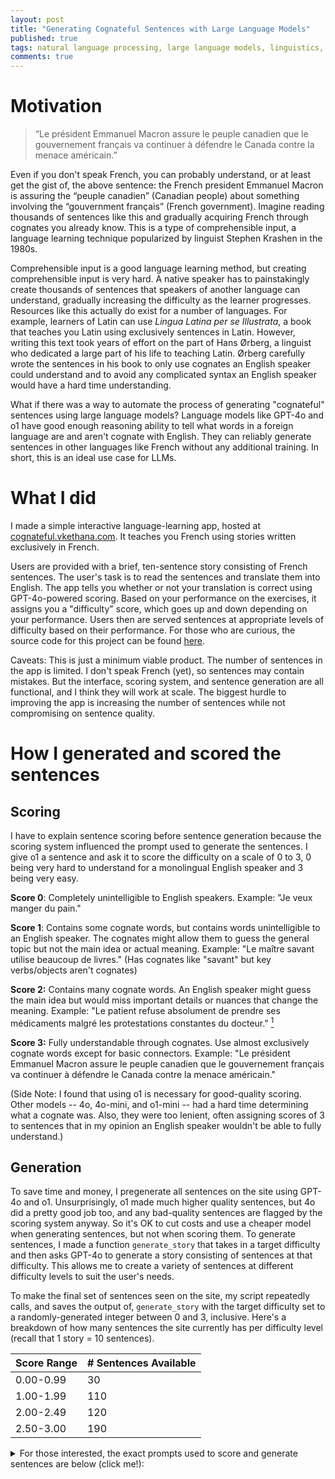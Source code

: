 ```yaml
---
layout: post
title: "Generating Cognateful Sentences with Large Language Models"
published: true
tags: natural language processing, large language models, linguistics, software projects
comments: true
---
```


# Motivation
> “Le président Emmanuel Macron assure le peuple canadien que le gouvernement français va continuer à défendre le Canada contre la menace américain.”

Even if you don't speak French, you can probably understand, or at least get the gist of, the above sentence: the French president Emmanuel Macron is assuring the “peuple canadien” (Canadian people) about something involving the “gouvernment français” (French government). 
Imagine reading thousands of sentences like this and gradually acquiring French through cognates you already know. 
This is a type of comprehensible input, a language learning technique popularized by linguist Stephen Krashen in the 1980s. 

Comprehensible input is a good language learning method, but creating comprehensible input is very hard. 
A native speaker has to painstakingly create thousands of sentences that speakers of another language can understand, gradually increasing the difficulty as the learner progresses. 
Resources like this actually do exist for a number of languages. 
For example, learners of Latin can use *Lingua Latina per se Illustrata*, a book that teaches you Latin using exclusively sentences in Latin. 
However, writing this text took years of effort on the part of Hans Ørberg, a linguist who dedicated a large part of his life to teaching Latin.
Ørberg carefully wrote the sentences in his book to only use cognates an English speaker could understand and to avoid any complicated syntax an English speaker would have a hard time understanding. 

What if there was a way to automate the process of generating "cognateful" sentences using large language models? 
Language models like GPT-4o and o1 have good enough reasoning ability to tell what words in a foreign language are and aren't cognate with English. 
They can reliably generate sentences in other languages like French without any additional training.
In short, this is an ideal use case for LLMs.

# What I did
I made a simple interactive language-learning app, hosted at [cognateful.vkethana.com](https://cognateful.vkethana.com). It teaches you French using stories written exclusively in French.

Users are provided with a brief, ten-sentence story consisting of French sentences. The user's task is to read the sentences and translate them into English. 
The app tells you whether or not your translation is correct using GPT-4o-powered scoring. 
Based on your performance on the exercises, it assigns you a "difficulty" score, which goes up and down depending on your performance. 
Users then are served sentences at appropriate levels of difficulty based on their performance. For those who are curious, the source code for this project can be found [here](https://github.com/vkethana/cognate_sentences).

Caveats: This is just a minimum viable product. 
The number of sentences in the app is limited. 
I don't speak French (yet), so sentences may contain mistakes.
But the interface, scoring system, and sentence generation are all functional, and I think they will work at scale. 
The biggest hurdle to improving the app is increasing the number of sentences while not compromising on sentence quality.

# How I generated and scored the sentences
## Scoring
I have to explain sentence scoring before sentence generation because the scoring system influenced the prompt used to generate the sentences. 
I give o1 a sentence and ask it to score the difficulty on a scale of 0 to 3, 0 being very hard to understand for a monolingual English speaker and 3 being very easy.

**Score 0**: Completely unintelligible to English speakers.
Example: "Je veux manger du pain."
	
**Score 1**: Contains some cognate words, but contains words unintelligible to an English speaker. The cognates might allow them to guess the general topic but not the main idea or actual meaning. Example: "Le maître savant utilise beaucoup de livres." (Has cognates like "savant" but key verbs/objects aren\'t cognates)

**Score 2:** Contains many cognate words. An English speaker might guess the main idea but would miss important details or nuances that change the meaning. Example: "Le patient refuse absolument de prendre ses médicaments malgré les protestations constantes du docteur." [^fn-1]

**Score 3:** Fully understandable through cognates. Use almost exclusively cognate words except for basic connectors. Example: "Le président Emmanuel Macron assure le peuple canadien que le gouvernement français va continuer à défendre le Canada contre la menace américain."

(Side Note: I found that using o1 is necessary for good-quality scoring. 
Other models -- 4o, 4o-mini, and o1-mini -- had a hard time determining what a cognate was. Also, they were too lenient, often assigning scores of 3 to sentences that in my opinion an English speaker wouldn't be able to fully understand.)

## Generation
To save time and money, I pregenerate all sentences on the site using GPT-4o and o1. 
Unsurprisingly, o1 made much higher quality sentences, but 4o did a pretty good job too, and any bad-quality sentences are flagged by the scoring system anyway. So it's OK to cut costs and use a cheaper model when generating sentences, but not when scoring them.
To generate sentences, I made a function `generate_story` that takes in a target difficulty and then asks GPT-4o to generate a story consisting of sentences at that difficulty. This allows me to create a variety of sentences at different difficulty levels to suit the user's needs.

To make the final set of sentences seen on the site, my script repeatedly calls, and saves the output of, `generate_story` with the target difficulty set to a randomly-generated integer between 0 and 3, inclusive. 
Here's a breakdown of how many sentences the site currently has per difficulty level (recall that 1 story = 10 sentences). 

| Score Range | # Sentences Available |
|-------------|-----------------------|
| 0.00-0.99   | 30                    |
| 1.00-1.99   | 110                   |
| 2.00-2.49   | 120                   |
| 2.50-3.00   | 190                   |

<details>
<summary>
For those interested, the exact prompts used to score and generate sentences are below (click me!):
</summary>
<div  markdown="1">
```python
# Source code: https://github.com/vkethana/cognate_sentences
client = OpenAI(api_key=os.environ["OPENAI_API_KEY"])
language_codes = {
    'fr': 'French'
}
SENTENCE_GENERATION_MODEL = 'gpt-4o'
SENTENCE_SCORING_MODEL = 'o1-preview' # 'o1' doesn't work for some reason
 
def generate_story(lang_code, num_sentences, target_difficulty):
    system_prompt = f"""
    You are a fluent speaker of both {language_codes[lang_code]} and English.
    Generate exactly {num_sentences} {language_codes[lang_code]} sentences that:
    1. Form a coherent narrative where each sentence follows from the previous one
    2. Target difficulty level {target_difficulty} using these criteria:

        Level 0: Completely unintelligible to English speakers.
        Example: "Je veux manger du pain."

        Level 1: Contains some cognate words, but is largely unintelligible to an English speaker. The cognates might allow them to guess the general topic but not the actual meaning.
        Example: "Le maître savant utilise beaucoup de livres." (Has cognates like "savant" but key verbs/objects aren\'t cognates)

        Level 2: Contains many cognate words. An English speaker could understand the main idea but would miss important details or nuances that change the meaning.
        Example: "Le patient refuse absolument de prendre ses médicaments malgré les protestations constantes du docteur."
        An English speaker would get "patient refuses absolutely to take medications" and "constant protestations doctor" but might miss "his" and "despite", changing their understanding of whose medications and the relationship between the refusal and protestations.

        Level 3: Fully understandable through cognates. Use almost exclusively cognate words except for basic connectors.
        Example: "Le président Emmanuel Macron assure le peuple canadien que le gouvernement français va continuer à défendre le Canada contre la menace américain."

        DIFFICULTY TARGETING STRATEGIES:
        Difficulty 0: Use basic, high-frequency native vocabulary, avoid international words
        Difficulty 1: Use 25-30% cognates in non-crucial positions. Has cognates but leaves major meaning gaps.
        Difficulty 2: Use 50-60% cognates in main concept positions. Sentence is mostly understandable but has subtle meaning changes due to missed words\n
        Difficulty 3: Use 80-90% cognates, especially for key meaning-bearing words. Any small connecting words (le, que, etc.) can be ignored without losing meaning. Should be assigned sparingly - only when missed words don\'t change meaning\n

    {% raw %}Format your response as a JSON array of {num_sentences} objects:
    {{
        "sentence": "<Generated sentence>",
        "target_difficulty": {target_difficulty},
        "reasoning": "<Why this sentence matches difficulty. If this is not the first sentence, also explain why this continues the story from the previous sentence in this JSON array.>",
        "cognate_words": [<List of cognates used>]
    }}{% endraw %}

    Important: Each sentence must directly follow from the previous one to form a coherent story.
    Generate {num_sentences} sentences meeting these criteria (difficulty level and story continuation).
    Note: Please do not include Markdown formatting tags (```) in your response, as my parser will not be able to interpret them.
    """
    
    response = client.chat.completions.create(
        model=SENTENCE_GENERATION_MODEL,
        messages=[{'role': 'user', 'content': system_prompt}],
        temperature=1.0
    )
    
    # Parse generated sentences
    return json.loads(response.choices[0].message.content)

def gpt_scored_rubric_batch(sentences):
    '''
    Score multiple French sentences at once using GPT-4.

    Args:
        sentences: List of sentences to score
    Returns:
        List of scoring results
    '''

    system_prompt = f"""
    You are an expert in French to English translation. I will give you {len(sentences)} sentences in French, and I want you to score each of them on a scale from 0-3 using the following rubric:

    0: Completely unintelligible to English speakers.
    Example: "Je veux manger du pain."

    1: Contains some cognate words, but contains words unintelligible to an English speaker. The cognates might allow them to guess the general topic but not the main idea or actual meaning.
    Example: "Le maître savant utilise beaucoup de livres." (Has cognates like "savant" but key verbs/objects aren\'t cognates)

    2: Contains many cognate words. An English speaker might guess the main idea but would miss important details or nuances that change the meaning.
    Example: "Le patient refuse absolument de prendre ses médicaments malgré les protestations constantes du docteur."
    An English speaker would get "patient refuses absolutely to take medications" and "constant protestations doctor" but might miss "his" and "despite", changing their understanding of whose medications and the relationship between the refusal and protestations.

    3: Fully understandable through cognates. Use almost exclusively cognate words except for basic connectors.
    Example: "Le président Emmanuel Macron assure le peuple canadien que le gouvernement français va continuer à défendre le Canada contre la menace américain."

    Important scoring notes:
    - Score 0 sentences have little to no cognates
    - Score 1 sentences have cognates but leave major meaning gaps
    - Score 2 sentences are mostly understandable but have subtle meaning changes due to missed words
    - Score 3 should be assigned sparingly - only when missed words don’t change meaning

    {% raw %}For each sentence, provide a JSON object with these fields:
    {{
      "sentence": "<Sentence>",
      "cognate_words": [<List of Cognate Words>],
      "reasoning": "<Reasoning for the score>",
      "score": <Numerical for the Sentence (0-3)>
    }} {% endraw %}

    Please format your response as a JSON array of these objects. You should have {len(sentences)} objects in your array.

    Here are the sentences to score:
    {json.dumps(sentences, ensure_ascii=False)}
    Note: Please do not include Markdown formatting tags (```) in your response, as my parser will not be able to interpret them.
    """

    completion = client.chat.completions.create(
        model=SENTENCE_SCORING_MODEL,
        messages=[
            {'role': 'user', 'content': system_prompt}
        ],
        temperature=1
    )
    
    response_text = completion.choices[0].message.content.strip()
    try:
        results = json.loads(response_text)
        return results
    except json.JSONDecodeError:
        print("Error: Failed to decode JSON from the response.")
        raise
```
</div>
</details>
# Approaches that didn't work
- **Sentence starters:** 
I was initially worried that repeatedly asking the model to generate sentences would result in the same stories being generated over and over. 
To deal with this, I modified my prompt to randomly pick a sentence starter from a hardcoded list of unfinished French sentences. I then asked the model to generate sentences which continued off the sentence starter.
This works, but I eventually got rid of it and found that the sentences were still diverse enough.
- **Live generation:**
Rather than pre-generating the sentences, I originally thought about generating them on the spot and feeding the model with information about the user's past performance.
But pre-generating sentences is cheaper, and we can still adapt to the user's performance using the scoring system.
- **Cognate ratios:**
Originally, I scored sentences using a weighted combination of GPT-4's judgments and the percentage of cognate words in the sentence. 
This is a bad idea because it treats all cognate words equally, leading to inaccurate scoring. 
For example, "ouvre" and "technologie" are both cognates, but the latter is much easier to understand.
A possible fix for this problem is to take into account the age of acquisition (AoA) of the cognate words.
I plan to return to this idea, using a system that gives better scores to some cognate words.

# Some optimizations I made
- **Chain of Thought Prompting**: I tell the model to reason through its scoring and generation process. This substantially reduces hallucinations and improves the output quality of weaker models.
For example, my prompt for sentence scoring tells the LM to use the following output in its response:

```json
    {
      "sentence": "<Sentence>",
      "cognate_words": "[<List of Cognate Words>]",
      "reasoning": "<Reasoning for the score>",
      "score": "<Numerical for the Sentence (0-3)>"
    }
```
- **Batching LLM calls to reduce inference costs:** Sentences are generated and scored in batches of 10, which brings down the cost and time of generating and scoring stories a lot.
- **Require JSON outputs:** I wasted a lot of time trying to get the LM to output in a format that was easy to parse in Python. Eventually I realized that JSON outputs were perfect for this situation. 
Anecdotally, it feels like formatting-related hallucinations are less common when the model is tasked with outputting JSON and not an ad-hoc, user-defined format. 

# Findings
With the right prompting and search strategy, LLMs can definitely generate "cognateful" sentences. I think all three of these examples can be mostly understood by an English speaker:

> Netflix est une plateforme de streaming vidéo qui offre une large sélection de films, séries télévisées et documentaires.

> L'intellectuel français Voltaire a dit: "La tolérance est un ingrédient essentiel de la civilisation."
 
> En 1310, le navigateur italien Marco Polo a traversé l'océan Indien.

Some cognate words have a stronger association with high-scoring sentences than others. 
For example, *université* and *enthousiasme* have average scores of 3.00, whereas *recherches* and *ouvre* have average scores of 1.67. 
These findings might seem obvious at first glance, but it's proof that the scoring function is doing something right!
Cognates that are very easy to understand receive high scores. 
More difficult or obscure cognates receive lower scores.
Here's a non-exhaustive table of some cognates and the average scores of the sentences containing them.

| 1.00 - 1.99         | 2.00 - 2.99                                | 3.00              |
|---------------------|--------------------------------------------|-------------------|
| arbre               | internationale                            | université        |
| mystérieux          | succès                                    | applaudissent     |
| Après               | célèbre                                   | admire            |
| impatience          | présente                                  | directeur         |
| forêt               | entier                                    | exposition        |
| ensemble            | Paris                                     | annonce           |
| ouvre               | musée                                     | communauté        |
| contribution        | musicien                                  | invitation        |
| recherches          | moderne                                   | accepte           |
| chat                | nouvelle                                  | enthousiasme      |
| Thomas              | organise                                  | révolutionnaire   |
| cuisine             | principal                                 | invite            |
| porte               | problème                                  | technologie       |
| lit                 | académique                                | immédiatement     |
| Luc                 | économique                                | planifier         |
| soleil              | voyager                                   | collection        |
| mais                | secret                                    | objet             |
| entre               | performance                               | éducation         |
| livre               | formule                                   | thème             |
| cherche             | incroyable                                |                   |
|                     | monde                                     |                   |
|                     | professeur                                |                   |
|                     | conférence                                |                   |

<details>
<summary>
Click to see the raw data used to make the above table
</summary>
<div markdown="1">
Note that the list only contains words which appear at least two times across all the sentences. Also, the table above isn't exhaustive.
```
Cognate Words Sorted by Average Score:
université: 3.00
importante: 3.00
spectateurs: 3.00
applaudissent: 3.00
découverte: 3.00
dans: 3.00
urgente: 3.00
révèle: 3.00
admire: 3.00
sculptures: 3.00
équipe: 3.00
directeur: 3.00
technique: 3.00
exposition: 3.00
inclut: 3.00
beaucoup: 3.00
annonce: 3.00
étudiant: 3.00
présenter: 3.00
communauté: 3.00
anciennes: 3.00
invitation: 3.00
accepte: 3.00
enthousiasme: 3.00
applaudit: 3.00
renommée: 3.00
Le: 3.00
révolutionnaire: 3.00
la: 3.00
invite: 3.00
technologie: 3.00
immédiatement: 3.00
globales: 3.00
planifier: 3.00
vaisseau: 3.00
spatial: 3.00
atteint: 3.00
contacte: 3.00
agent: 3.00
crée: 3.00
reconnaissance: 3.00
collection: 3.00
acclamation: 3.00
encouragé: 3.00
peintures: 3.00
modernes: 3.00
objet: 3.00
propre: 3.00
exposer: 3.00
idée: 3.00
potentiel: 3.00
énorme: 3.00
vision: 3.00
nationale: 3.00
éducation: 3.00
système: 3.00
théories: 3.00
gagne: 3.00
talent: 3.00
acceptent: 3.00
énergie: 3.00
artistique: 3.00
peut: 3.00
ville: 3.00
Daniel: 3.00
physique: 3.00
Leur: 3.00
thème: 3.00
Londres: 3.00
Marie: 3.00
hôtel: 3.00
glaciers: 3.00
internationale: 2.93
succès: 2.90
célèbre: 2.87
présente: 2.83
entier: 2.83
Paris: 2.82
musée: 2.80
musicien: 2.80
moderne: 2.80
nouvelle: 2.79
organise: 2.78
principal: 2.75
problème: 2.75
académique: 2.75
économique: 2.75
voyager: 2.75
secret: 2.75
performance: 2.75
formule: 2.75
Les: 2.75
incroyable: 2.75
monde: 2.73
professeur: 2.72
conférence: 2.72
situation: 2.71
propose: 2.71
reçoit: 2.71
innovante: 2.67
amis: 2.67
étranger: 2.67
marche: 2.67
grande: 2.67
inspiration: 2.67
plan: 2.67
action: 2.67
ambitieux: 2.67
planète: 2.67
diffusent: 2.67
explorer: 2.67
avancée: 2.67
internationales: 2.67
prestigieux: 2.67
document: 2.67
résultats: 2.67
réalise: 2.67
autorités: 2.67
visiter: 2.67
positive: 2.67
œuvre: 2.67
discutent: 2.67
collaborer: 2.67
arrivent: 2.67
diplomates: 2.67
inspire: 2.60
découvrent: 2.60
finalement: 2.60
spectaculaire: 2.60
projet: 2.60
attention: 2.60
article: 2.60
artiste: 2.59
événement: 2.57
médias: 2.57
mission: 2.57
Finalement: 2.57
scientifique: 2.53
étudiants: 2.50
extraordinaire: 2.50
apparaît: 2.50
solution: 2.50
décide: 2.50
habitants: 2.50
réunion: 2.50
ancienne: 2.50
documents: 2.50
président: 2.50
gouvernement: 2.50
détails: 2.50
experts: 2.50
impact: 2.50
solutions: 2.50
Europe: 2.50
décident: 2.50
concert: 2.50
traditionnelle: 2.50
information: 2.50
gouvernements: 2.50
astronautes: 2.50
commencent: 2.50
spatiale: 2.50
animaux: 2.50
exotiques: 2.50
entrée: 2.50
grotte: 2.50
inscriptions: 2.50
hésite: 2.50
dangereuse: 2.50
fans: 2.50
soir: 2.50
admiration: 2.50
David: 2.50
palais: 2.50
innovation: 2.50
prix: 2.50
exceptionnelles: 2.50
excitation: 2.50
collaborent: 2.50
ingénieurs: 2.50
refuge: 2.50
important: 2.50
national: 2.50
menace: 2.50
nation: 2.50
étudier: 2.50
retourne: 2.50
réalité: 2.50
Avec: 2.50
scène: 2.50
style: 2.50
tableau: 2.50
unique: 2.50
New York: 2.50
histoire: 2.50
développement: 2.50
collègues: 2.50
presse: 2.50
locales: 2.50
universités: 2.50
visiteurs: 2.50
organiser: 2.50
mondiale: 2.50
intelligence: 2.50
interrompt: 2.50
recherche: 2.50
inspiré: 2.50
attire: 2.50
international: 2.50
discuter: 2.50
climatique: 2.50
œuvres: 2.50
nouveau: 2.50
complexes: 2.50
film: 2.50
mer: 2.50
participer: 2.50
démonstration: 2.50
très: 2.50
réunions: 2.50
Lucie: 2.50
voyage: 2.46
est: 2.45
commence: 2.43
art: 2.43
découvre: 2.40
public: 2.40
musique: 2.40
peinture: 2.40
incident: 2.33
docteur: 2.33
magnifiques: 2.33
continue: 2.33
nouvelles: 2.33
aventure: 2.33
explorent: 2.33
célèbres: 2.33
extraterrestre: 2.33
change: 2.33
humanité: 2.33
expédition: 2.33
rencontre: 2.33
Pierre: 2.33
internationaux: 2.33
curieux: 2.33
intérêt: 2.33
critique: 2.33
révélation: 2.33
exprime: 2.33
rapidement: 2.30
initiative: 2.25
nombreux: 2.25
grand: 2.25
participants: 2.25
galerie: 2.22
offre: 2.20
scientifiques: 2.20
arrive: 2.17
visite: 2.17
mystérieuse: 2.14
présentation: 2.00
brillante: 2.00
village: 2.00
enfants: 2.00
avec: 2.00
alarme: 2.00
affirme: 2.00
citoyens: 2.00
mesures: 2.00
résoudre: 2.00
critiques: 2.00
changements: 2.00
prépare: 2.00
historiques: 2.00
souvenirs: 2.00
observe: 2.00
groupe: 2.00
lettre: 2.00
étrange: 2.00
soupe: 2.00
plats: 2.00
France: 2.00
pour: 2.00
cabane: 2.00
analysent: 2.00
informations: 2.00
incroyables: 2.00
idées: 2.00
espion: 2.00
aide: 2.00
couvre: 2.00
encore: 2.00
certains: 2.00
innovantes: 2.00
conférences: 2.00
invité: 2.00
magnifique: 2.00
française: 2.00
Isabelle: 2.00
acteurs: 2.00
paysage: 2.00
jour: 2.00
significative: 2.00
mystérieux: 1.83
Après: 1.80
impatience: 1.75
forêt: 1.67
ensemble: 1.67
ouvre: 1.67
contribution: 1.67
recherches: 1.67
chat: 1.67
Thomas: 1.67
cuisine: 1.60
ami: 1.50
trésor: 1.50
secrète: 1.50
femme: 1.50
table: 1.50
monte: 1.50
le: 1.50
étranges: 1.50
porte: 1.50
lit: 1.50
sombre: 1.50
projets: 1.50
suit: 1.50
support: 1.50
professeurs: 1.50
long: 1.50
Luc: 1.40
soleil: 1.33
mais: 1.33
entre: 1.33
livre: 1.33
cherche: 1.25
maison: 1.00
famille: 1.00
part: 1.00
arbre: 1.00
et: 1.00
matin: 1.00
```
</div>
</details>
# Features I plan to add
- Scale up the number of sentences in the app.
- Bring back beam search for sentence generation: Currently I'm making stories by generating 10 sentences at once. A better, but slower and more costly, way to get high-scoring sentences is to generate many options, expand the highest-scoring ones, and discard the rest, gradually building up the stories.
- Remove all English from the UI. Instead, express UI functions using images and icons. Any words which appear on the screen should be in the target language, not English, in order to immerse the user as much as possible.
- Come up with better heuristics for bumping up and down the user's difficulty score based on their performance. Right now, we simply decrement / increment the user's difficulty by 0.10 for each correct or incorrect answer. (Note that lower difficulty values = harder, not easier, sentences)
- **Improve sentence scoring:** I think that this is the hardest part of the project and that the sentence scoring has a lot of room for improvement. 
For example, I could modify the scoring system to use a weighted combination[^fn-2] of two things: GPT-4 judgement scoring and the presence of certain high-scoring cognate words (see "Findings" above).
- Add support for languages other than English.

# How you can help
If you're familar with NLP, linguistics, or software development, you can help out by suggesting solutions to the following blockers that I'm currently facing.
- **Cheaper and faster scoring**:
Is there a cheaper, more scalable way to score sentences than what I've described here?
To recap, using reasoning models like o1 is effective but slow and expensive.
Using models other than o1 results in bad quality sentences.
Using non LLM-powered scoring misses the nuances of what makes a sentence easy or hard to understand. 
- **More intuitive UI**: Users should be able to understand how the app works without reading an entire blog post about it. How can we engineer the UI so that it's immediately obvious how to use the app and why it will teach you French?
- **Better gameplay loop**: Right now, all the user does is read sentences, translate them, and watch their score go up or down.
How can we make the app more fun?

Thanks for reading my post! 
If you liked reading it or have thoughts on how to improve the project, please reach out over <a href="mailto:vijaykethanaboyina@gmail.com">email</a> or leave a comment below.

----- 
[^fn-1]: Justification: An English speaker would get "patient refuses absolutely to take medications" and "constant protestations doctor" but might miss "his" and "despite", changing their understanding of whose medications and the relationship between the refusal and protestations.
[^fn-2]: Special thanks to PhD student Nicholas Tomlin for suggesting this system for sentence scoring, as well as many other helpful ideas regarding the UI and sentence generation.
